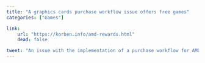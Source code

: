 ```yaml
---
title: "A graphics cards purchase workflow issue offers free games"
categories: ["Games"]

link:
    url: "https://korben.info/amd-rewards.html"
    dead: false

tweet: "An issue with the implementation of a purchase workflow for AMD Radeon graphics cards allows people to claim games for free."
---
```


